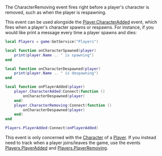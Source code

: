 The CharacterRemoving event fires right before a player's character is removed, such as when the player is respawning.

This event can be used alongside the [Player.CharacterAdded](https://developer.roblox.com/en-us/api-reference/event/Player/CharacterAdded) event, which fires when a player's character spawns or respawns. For instance, if you would like print a message every time a player spawns and dies:

```lua
local Players = game:GetService("Players")

local function onCharacterSpawned(player)
	print(player.Name .. " is spawning")
end

local function onCharacterDespawned(player)
	print(player.Name .. " is despawning")
end

local function onPlayerAdded(player)
	player.CharacterAdded:Connect(function ()
		onCharacterDespawned(player)
	end)
	player.CharacterRemoving:Connect(function ()
		onCharacterDespawned(player)
	end)
end

Players.PlayerAdded:Connect(onPlayerAdded)
``` 

This event is only concerned with the [Character](https://developer.roblox.com/en-us/api-reference/property/Player/Character) of a [Player](https://developer.roblox.com/en-us/api-reference/class/Player). If you instead need to track when a player joins/leaves the game, use the events [Players.PlayerAdded](https://developer.roblox.com/en-us/api-reference/event/Players/PlayerAdded) and [Players.PlayerRemoving](https://developer.roblox.com/en-us/api-reference/event/Players/PlayerRemoving).